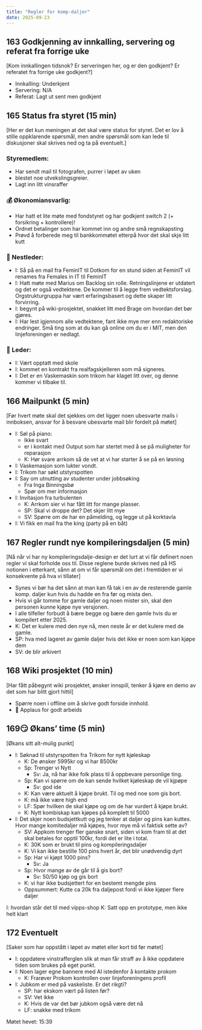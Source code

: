 ```yaml
---
title: "Regler for komp-daljer"
date: 2025-09-23
---
```


## 163 Godkjenning av innkalling, servering og referat fra forrige uke

[Kom innkallingen tidsnok? Er serveringen her, og er den godkjent? Er referatet fra forrige uke godkjent?]

- Innkalling: Underkjent
- Servering: N/A
- Referat: Lagt ut sent men godkjent

## 165 Status fra styret (15 min)

[Her er det kun meningen at det skal være status for styret. Det er lov å stille oppklarende spørsmål, men andre spørsmål som kan lede til diskusjoner skal skrives ned og ta på eventuelt.]

### Styremedlem:

- Har sendt mail til fotografen, purrer i løpet av uken
- blestet noe utvekslingsgreier.
- Lagt inn litt vinsraffer

### 💰 Økonomiansvarlig:

- Har hatt et lite møte med fondstyret og har godkjent switch 2 (+ forsikring + kontrollere)!
- Ordnet betalinger som har kommet inn og andre små regnskapsting
- Prøvd å forberede meg til bankkommøtet etterpå hvor det skal skje litt kutt

### 🤠 Nestleder:

- I: Så på en mail fra FeminIT til Dotkom for en stund siden at FeminIT vil renames fra Females in IT til FeminIT
- I: Hatt møte med Marius om Backlog sin rolle. Retningslinjene er utdatert og det er også vedtektene. De kommer til å legge frem vedtektsforslag. Orgstrukturgruppa har vært erfaringsbasert og dette skaper litt forvirring.
- I: begynt på wiki-prosjektet, snakket litt med Brage om hvordan det bør gjøres.
- I: Har lest igjennom alle vedtektene, fant ikke mye mer enn redaktoriske endringer. Små ting som at du kan gå online om du er i MIT, men den linjeforeningen er nedlagt.

### 👲 Leder:

- I: Vært opptatt med skole
- I: kommet en kontrakt fra realfagskjelleren som må signeres.
- I: Det er en Vaskemaskin som trikom har klaget litt over, og denne kommer vi tilbake til.

## 166 Mailpunkt (5 min)

[Før hvert møte skal det sjekkes om det ligger noen ubesvarte mails i innboksen, ansvar for å besvare ubesvarte mail blir fordelt på møtet]

- I: Søl på piano:
    - Ikke svart
    - er i kontakt med Output som har stertet med å se på muligheter for reparasjon
    - K: Hør svare arrkom så de vet at vi har starter å se på en løsning
- I: Vaskemasjon som lukter vondt.
- I: Trikom har søkt utstyrspotten
- I: Say om utnutting av studenter under jobbsøking
    - Fra Inga Binningsbø
    - Spør om mer informasjon
- I: Invitasjon fra turbulenten
    - K: Arrkom sier vi har fått litt for mange plasser.
    - SP: Skal vi droppe det? Det skjer litt mye
    - SV: Spørre om de har en påmelding, og legge ut på korktavla
- I: Vi fikk en mail fra the king (party på en båt)

## 167 Regler rundt nye kompileringsdaljen (5 min)

[Nå når vi har ny kompileringsdalje-design er det lurt at vi får definert noen regler vi skal forholde oss til. Disse reglene burde skrives ned på HS notionen i etterkant, sånn at om vi får spørsmål om det i fremtiden er vi konsekvente på hva vi tillater]

- Synes vi bør ha det sånn at man kan få tak i en av de resterende gamle komp. daljer kun hvis du hadde en fra før og mista den.
- Hvis vi går tomme for gamle daljer og noen mister sin, skal den personen kunne kjøpe nye versjonen.
- I alle tilfeller forbudt å bære begge og bære den gamle hvis du er kompilert etter 2025.
- K: Det er kulere med den nye nå, men neste år er det kulere med de gamle.
- SP: hva med lageret av gamle daljer hvis det ikke er noen som kan kjøpe dem
- SV: de blir arkivert

## 168 Wiki prosjektet (10 min)

[Har fått påbegynt wiki prosjektet, ønsker innspill, tenker å kjøre en demo av det som har blitt gjort hittil]

- Spørre noen i offline om å skrive godt forside innhold.
- 🫡 Applaus for godt arbeids

## 169😏 Økans’ time (5 min)

[Økans sitt alt-mulig punkt]

- I: Søknad til utstyrspotten fra Trikom for nytt kjøleskap
    - K: De ønsker 5995kr og vi har 8500kr
    - Sp: Trenger vi Nytt
        - Sv: Ja, nå har ikke folk plass til å oppbevare personlige ting.
    - Sp: Kan vi spørre om de kan sende hvilket kjøleskap de vil kjpøpe
        - Sv: god ide
    - K: Kan være aktuelt å kjøpe brukt. Til og med noe som gis bort.
    - K: må ikke være high end
    - LF: Spør hvilken de skal kjøpe og om de har vurdert å kjøpe brukt.
    - K: Nytt kombiskap kan kjøpes på komplett til 5000
- I: Det skjer noen budsjettkutt og jeg tenker at daljer og pins kan kuttes. Hvor mange komitedaljer må kjøpes, hvor mye må vi faktisk sette av?
    - SV: Appkom trenger fler ganske snart, siden vi kom fram til at det skal betales for opptil 100kr, fordi det er lite i total.
    - K: 30K som er brukt til pins og kompileringsdaljer
    - K: Vi kan ikke bestille 100 pins hvert år, det blir unødvendig dyrt
    - Sp: Har vi kjøpt 1000 pins?
        - Sv: Ja
    - Sp: Hvor mange av de går til å gis bort?
        - Sv: 50/50 kjøp og gis bort
    - K: vi har ikke budsjettert for en bestemt mengde pins
    - Oppsummert: Kutte ca 20k fra daljepost fordi vi ikke kjøper flere daljer

I: hvordan står det til med vipps-shop
K: Satt opp en prototype, men ikke helt klart

## 172 Eventuelt

[Saker som har oppstått i løpet av møtet eller kort tid før møtet]

- I: oppdatere vinstrafferglen slik at man får straff av å ikke oppdatere tiden som brukes på eget punkt.
- I: Noen lager egne bannere med AI istedenfor å kontakte prokom
    - K: Frarøver Prokom kontrollen over linjeforeningens profil
- I: Jubkom er med på vaskeliste. Er det rikgti?
    - SP: har ekskom vært på listen før?
    - SV: Vet ikke
    - K: Hvis de var det bør jubkom også være det nå
    - LF: snakke med trikom

Møtet hevet: 15:39